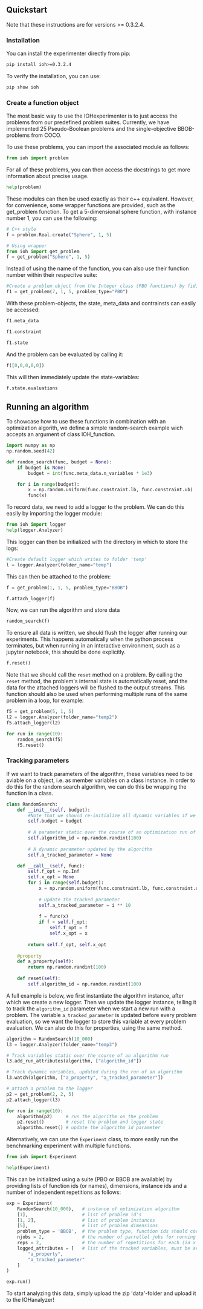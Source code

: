 ## Quickstart

Note that these instructions are for versions >= 0.3.2.4.

### Installation

You can install the experimenter directly from pip:

```bash
pip install ioh>=0.3.2.4
```

To verify the installation, you can use:

```bash
pip show ioh
```

### Create a function object

The most basic way to use the IOHexperimenter is to just access the problems from our predefined problem suites. Currently, we have implemented 25 Pseudo-Boolean problems and the single-objective BBOB-problems from COCO.

To use these problems, you can import the associated module as follows:

```python
from ioh import problem
```

For all of these problems, you can then access the docstrings to get more information about precise usage.

```python
help(problem)
```

These modules can then be used exactly as their c++ equivalent. However, for convenience, some wrapper functions are provided, such as the get_problem function.
To get a 5-dimensional sphere function, with instance number 1, you can use the following:

```python
# C++ style
f = problem.Real.create("Sphere", 1, 5)

# Using wrapper
from ioh import get_problem
f = get_problem("Sphere", 1, 5)
```
Instead of using the name of the function, you can also use their function number within their respecitve suite:

```python
#Create a problem object from the Integer class (PBO functions) by fid, iid, dim
f1 = get_problem(7, 1, 5, problem_type="PBO")
```
With these problem-objects, the state, meta_data and contrainsts can easily be accessed:

```python
f1.meta_data
```

```python
f1.constraint
```

```python
f1.state
```

And the problem can be evaluated by calling it:

```python
f([0,0,0,0,0])
```

This will then immediately update the state-variables:

```python
f.state.evaluations
```

## Running an algorithm

To showcase how to use these functions in combination with an optimization algorith, we define a simple random-search example wich accepts an argument of class IOH_function.


```python
import numpy as np
np.random.seed(42)
```

```python
def random_search(func, budget = None):
    if budget is None:
        budget = int(func.meta_data.n_variables * 1e3)

    for i in range(budget):
        x = np.random.uniform(func.constraint.lb, func.constraint.ub)
        func(x)
```

To record data, we need to add a logger to the problem. We can do this easily by importing the logger module:

```python
from ioh import logger
help(logger.Analyzer)
```

This logger can then be initialized with the directory in which to store the logs:

```python
#Create default logger which writes to folder 'temp'
l = logger.Analyzer(folder_name="temp")
```
This can then be attached to the problem:

```python
f = get_problem(1, 1, 5, problem_type="BBOB")
```

```python
f.attach_logger(f)
```

Now, we can run the algorithm and store data


```python
random_search(f)
```

To ensure all data is written, we should flush the logger after running our experiments. This happens automatically when the python process terminates, but when running in an interactive environment, such as a jupyter notebook, this should be done explicitly.

```python
f.reset()
```
Note that we should call the `reset` method on a problem. By calling the `reset` method, the problem's internal state is automatically reset, and the data for the attached loggers will be flushed to the output streams. This function should also be used when performing multiple runs of the same problem in a loop, for example:

```python
f5 = get_problem(5, 1, 5)
l2 = logger.Analyzer(folder_name="temp2")
f5.attach_logger(l2)

for run in range(10):    
    random_search(f5)
    f5.reset()
```

### Tracking parameters
If we want to track parameters of the algorithm, these variables need to be aviable on a object, i.e. as member variables on a class instance. In order to do this for the random search algorithm, we can do this be wrapping the function in a class.

```python
class RandomSearch:
    def __init__(self, budget):
        #Note that we should re-initialize all dynamic variables if we want to run the same algorithm multiple times
        self.budget = budget
        
        # A parameter static over the course of an optimization run of an algorithm
        self.algorithm_id = np.random.randint(100) 
        
        # A dynamic parameter updated by the algorithm 
        self.a_tracked_parameter = None

    def __call__(self, func):
        self.f_opt = np.Inf
        self.x_opt = None
        for i in range(self.budget):
            x = np.random.uniform(func.constraint.lb, func.constraint.ub)
            
            # Update the tracked parameter
            self.a_tracked_parameter = i ** 10 
            
            f = func(x)
            if f < self.f_opt:
                self.f_opt = f
                self.x_opt = x
            
        return self.f_opt, self.x_opt
    
    @property
    def a_property(self):
        return np.random.randint(100)
        
    def reset(self):
        self.algorithm_id = np.random.randint(100) 
```

A full example is below, we first instantiate the algorithm instance, after which we create a new logger. Then we update the logger instance, telling it to track the `algorithm_id` parameter when we start a new run with a problem. The variable `a_tracked_parameter` is updated before every problem evaluation, so we want the logger to store this variable at every problem evaluation. We can also do this for properties, using the same method.

```python
algorithm = RandomSearch(10_000)
l3 = logger.Analyzer(folder_name="temp3")

# Track variables static over the course of an algorithm run
l3.add_run_attributes(algorithm, ["algorithm_id"])

# Track dynamic variables, updated during the run of an algorithm
l3.watch(algorithm, ["a_property", "a_tracked_parameter"])

# attach a problem to the logger
p2 = get_problem(2, 2, 5)
p2.attach_logger(l3)

for run in range(10):
    algorithm(p2)     # run the algorithm on the problem
    p2.reset()        # reset the problem and logger state  
    algorithm.reset() # update the algorithm_id parameter
```

Alternatively, we can use the `Experiment` class, to more easily run the benchmarking experiment with multiple functions. 

```python
from ioh import Experiment
```

```python
help(Experiment)
```

This can be initialized using a suite (PBO or BBOB are available) by providing lists of function ids (or names), dimensions, instance ids and a number of independent repetitions as follows:


```python
exp = Experiment(
    RandomSearch(10_000),   # instance of optimization algorithm
    [1],                    # list of problem id's
    [1, 2],                 # list of problem instances
    [5],                    # list of problem dimensions
    problem_type = 'BBOB',  # the problem type, function ids should correspond to problems of this type
    njobs = 2,              # the number of parrellel jobs for running this experiment
    reps = 2,               # the number of repetitions for each (id x instance x dim)
    logged_attributes = [   # list of the tracked variables, must be available on the algorithm instance (RandomSearch)
        "a_property", 
        "a_tracked_parameter"
    ]                      
)
```

```python
exp.run()
```
To start analyzing this data, simply upload the zip 'data'-folder and upload it to the IOHanalyzer!


